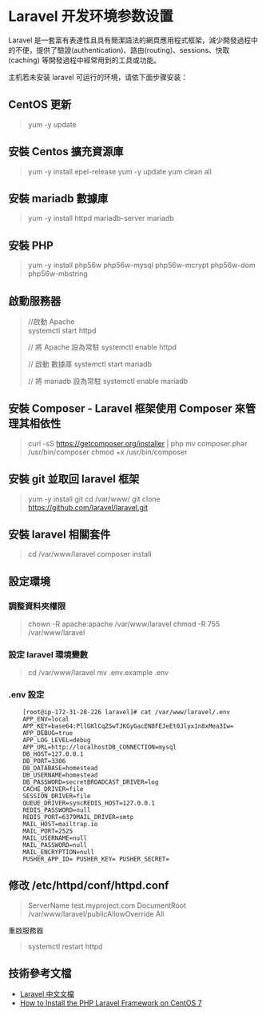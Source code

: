 # Laravel 开发环境参数设置

Laravel 是一套富有表達性且具有簡潔語法的網頁應用程式框架，減少開發過程中的不便，提供了驗證(authentication)、路由(routing)、sessions、快取(caching) 等開發過程中經常用到的工具或功能。

主机若未安装 laravel 可运行的环境，请依下面步骤安装：

## CentOS 更新

>    yum -y update

## 安裝 Centos 擴充資源庫

>    yum -y install epel-release
>    yum -y update
>    yum clean all
    
## 安裝 mariadb 數據庫

>    yum -y install httpd mariadb-server mariadb 
    
## 安裝 PHP

>    yum -y install php56w php56w-mysql php56w-mcrypt php56w-dom php56w-mbstring
    
## 啟動服務器

>    //啟動 Apache   
>    systemctl start httpd
>   
>    // 將 Apache 設為常駐
>    systemctl enable httpd
>    
>    // 啟動 數據庫
>    systemctl start mariadb
>    
>    // 將 mariadb 設為常駐
>    systemctl enable mariadb
  
## 安裝 Composer - Laravel 框架使用 Composer 來管理其相依性

> curl -sS https://getcomposer.org/installer | php
> mv composer.phar /usr/bin/composer
> chmod +x /usr/bin/composer

## 安裝 git 並取回 laravel 框架

>    yum -y install git
>    cd /var/www/
>    git clone https://github.com/laravel/laravel.git

## 安裝 laravel 相關套件

>    cd /var/www/laravel
>    composer install 

## 設定環境
### 調整資料夾權限

>    chown -R apache:apache /var/www/laravel
>    chmod -R 755 /var/www/laravel

### 設定 laravel 環境變數

>    cd /var/www/laravel
>    mv .env.example .env

### .env 設定

```
    [root@ip-172-31-28-226 laravel]# cat /var/www/laravel/.env
    APP_ENV=local
    APP_KEY=base64:PllGKlCqZSwTJKGyGacEN8FEJeEt0Jlyx1n8xMea3Iw=
    APP_DEBUG=true
    APP_LOG_LEVEL=debug
    APP_URL=http://localhostDB_CONNECTION=mysql
    DB_HOST=127.0.0.1
    DB_PORT=3306
    DB_DATABASE=homestead
    DB_USERNAME=homestead
    DB_PASSWORD=secretBROADCAST_DRIVER=log
    CACHE_DRIVER=file
    SESSION_DRIVER=file
    QUEUE_DRIVER=syncREDIS_HOST=127.0.0.1
    REDIS_PASSWORD=null
    REDIS_PORT=6379MAIL_DRIVER=smtp
    MAIL_HOST=mailtrap.io
    MAIL_PORT=2525
    MAIL_USERNAME=null
    MAIL_PASSWORD=null
    MAIL_ENCRYPTION=null
    PUSHER_APP_ID= PUSHER_KEY= PUSHER_SECRET=

```

## 修改 /etc/httpd/conf/httpd.conf

>    ServerName test.myproject.com
>    DocumentRoot /var/www/laravel/publicAllowOverride All

重啟服務器
>    systemctl restart httpd

## 技術參考文檔

- [Laravel 中文文檔](https://docs.golaravel.com/docs/5.0/installation/)
- [How to Install the PHP Laravel Framework on CentOS 7](https://hostpresto.com/community/tutorials/how-to-install-the-php-laravel-framework-on-centos-7/)




